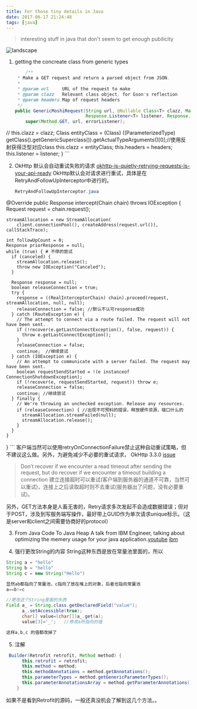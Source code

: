 ```yaml
---
title: For those tiny details in Java 
date: 2017-06-17 21:24:48
tags: [java]
---
```

> interesting stuff in java that don't seem to get enough pubilicity
> 
>

![landscape](http://odzl05jxx.bkt.clouddn.com/34a7d57ccabb18c69d085247cf009b22.jpg?imageView2/2/w/600)

<!--more-->

1. getting the concreate class from generic types
    ```java
        /**
     * Make a GET request and return a parsed object from JSON.
     *
     * @param url     URL of the request to make
     * @param clazz   Relevant class object, for Gson's reflection
     * @param headers Map of request headers
     */
    public GenericMoshiRequest(String url, @Nullable Class<T> clazz, Map<String, String> headers,
                               Response.Listener<T> listener, Response.ErrorListener errorListener) {
        super(Method.GET, url, errorListener);
//        this.clazz = clazz;
        Class<T> entityClass = (Class<T>) ((ParameterizedType) getClass().getGenericSuperclass()).getActualTypeArguments()[0];//使用反射获得泛型对应class
        this.clazz = entityClass;
        this.headers = headers;
        this.listener = listener;
    }
    ```

2. OkHttp 默认会自动重试失败的请求
[okhttp-is-quietly-retrying-requests-is-your-api-ready](https://medium.com/inloop/okhttp-is-quietly-retrying-requests-is-your-api-ready-19489ef35ace)
OkHttp默认会对请求进行重试，具体是在RetryAndFollowUpInterceptor中进行的。
    ```java
   RetryAndFollowUpInterceptor.java

  @Override public Response intercept(Chain chain) throws IOException {
    Request request = chain.request();

    streamAllocation = new StreamAllocation(
        client.connectionPool(), createAddress(request.url()), callStackTrace);

    int followUpCount = 0;
    Response priorResponse = null;
    while (true) { # 不停的尝试
      if (canceled) {
        streamAllocation.release();
        throw new IOException("Canceled");
      }

      Response response = null;
      boolean releaseConnection = true;
      try {
        response = ((RealInterceptorChain) chain).proceed(request, streamAllocation, null, null);
        releaseConnection = false; //默认不认可response成功
      } catch (RouteException e) {
        // The attempt to connect via a route failed. The request will not have been sent.
        if (!recover(e.getLastConnectException(), false, request)) {
          throw e.getLastConnectException();
        }
        releaseConnection = false;
        continue;  //继续尝试
      } catch (IOException e) {
        // An attempt to communicate with a server failed. The request may have been sent.
        boolean requestSendStarted = !(e instanceof ConnectionShutdownException);
        if (!recover(e, requestSendStarted, request)) throw e;
        releaseConnection = false;
        continue; //继续尝试
      } finally {
        // We're throwing an unchecked exception. Release any resources.
        if (releaseConnection) { //出现不可预料的错误，释放硬件资源，端口什么的
          streamAllocation.streamFailed(null);
          streamAllocation.release();
        }
      }
    }
  }
    ```
客户端当然可以使用retryOnConnectionFailure禁止这种自动重试策略，但不建议这么做。另外，为避免减少不必要的重试请求，
OkHttp 3.3.0 [issue](https://github.com/square/okhttp/issues/2394)

> Don’t recover if we encounter a read timeout after sending the request, but do recover if we encounter a timeout building a connection
建立连接超时可以重试(客户端到服务器的通道不可靠，当然可以重试)，连接上之后读取超时则不去重试(服务器出了问题，没有必要重试)。

另外，GET方法本身是人畜无害的，Retry请求多次发起不会造成数据错误；但对于POST，涉及到写服务端写操作，最好带上GUID作为单次请求unique标示。（这是server和client之间需要协商好的protocol）

3. From Java Code To Java Heap 
   A talk from IBM Engineer, talking about optimizing the memery usage for your java application.[youtube](https://www.youtube.com/watch?v=FLcXf9pO27w)
   [ibm](https://www.ibm.com/developerworks/java/library/j-codetoheap/index.html)

4. 强行更改String的内容
  String这种东西是放在常量池里面的，所以
  ```java
  String a = "hello"
  String b = "hello"
  String c = new String("Hello")
  
  显然ab都指向了常量池，c指向了放在堆上的对象，后者也指向常量池
  a==b!=c  

  //更改这个String里面的东西
  Field a_ = String.class.getDeclaredField("value");
        a_.setAccessible(true);
        char[] value=(char[])a_.get(a);
        value[3]='_';   //修改a所指向的值

  这样a,b,c 的值都改掉了      

  ```

5. 注解
```java
 Builder(Retrofit retrofit, Method method) {
      this.retrofit = retrofit;
      this.method = method;
      this.methodAnnotations = method.getAnnotations();
      this.parameterTypes = method.getGenericParameterTypes();
      this.parameterAnnotationsArray = method.getParameterAnnotations();
    }
```

如果不是看到Retrofit的源码，一般还真没机会了解到这几个方法。。

